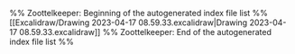 %% Zoottelkeeper: Beginning of the autogenerated index file list  %%
 [[Excalidraw/Drawing 2023-04-17 08.59.33.excalidraw|Drawing 2023-04-17 08.59.33.excalidraw]]
%% Zoottelkeeper: End of the autogenerated index file list  %%
